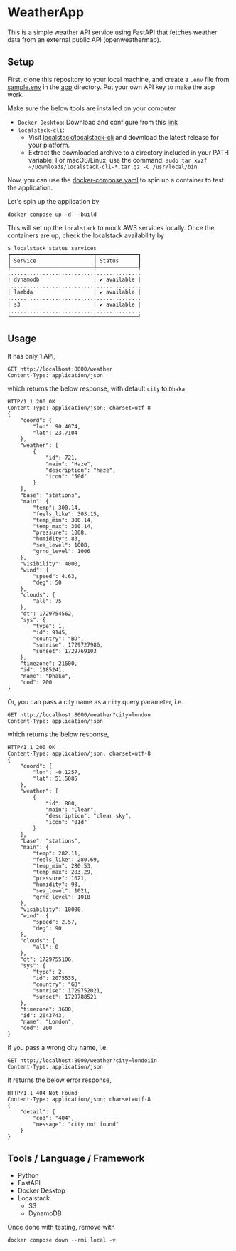 # WeatherApp

This is a simple weather API service using FastAPI that fetches weather
data from an external public API (openweathermap).

## Setup

First, clone this repository to your local machine, and create a `.env` file
from [sample.env](./app/sample.env) in the [app](./app) directory. Put your
own API key to make the app work.

Make sure the below tools are installed on your computer

* `Docker Desktop`: Download and configure from this [link](https://docs.docker.com/get-started/get-docker/)
* `localstack-cli`:
    * Visit [localstack/localstack-cli](https://github.com/localstack/localstack-cli/releases/latest) and download the
      latest release for your platform.
    * Extract the downloaded archive to a directory included in your PATH variable: For macOS/Linux, use the command:
      `sudo tar xvzf ~/Downloads/localstack-cli-*.tar.gz -C /usr/local/bin`

Now, you can use the [docker-compose.yaml](./docker-compose.yaml) to spin up a
container to test the application.

Let's spin up the application by

```
docker compose up -d --build
```

This will set up the `localstack` to mock AWS services locally. Once the
containers are up, check the localstack availability by

```
$ localstack status services
┏━━━━━━━━━━━━━━━━━━━━━━━━━━┳━━━━━━━━━━━━━┓
┃ Service                  ┃ Status      ┃
┡━━━━━━━━━━━━━━━━━━━━━━━━━━╇━━━━━━━━━━━━━┩
..........................................
│ dynamodb                 │ ✔ available │
..........................................
│ lambda                   │ ✔ available │
..........................................
│ s3                       │ ✔ available │
..........................................
└──────────────────────────┴─────────────┘

```

## Usage

It has only 1 API,

```
GET http://localhost:8000/weather
Content-Type: application/json
```

which returns the below response, with default `city` to `Dhaka`

```
HTTP/1.1 200 OK
Content-Type: application/json; charset=utf-8
{
    "coord": {
        "lon": 90.4074,
        "lat": 23.7104
    },
    "weather": [
        {
            "id": 721,
            "main": "Haze",
            "description": "haze",
            "icon": "50d"
        }
    ],
    "base": "stations",
    "main": {
        "temp": 300.14,
        "feels_like": 303.15,
        "temp_min": 300.14,
        "temp_max": 300.14,
        "pressure": 1008,
        "humidity": 83,
        "sea_level": 1008,
        "grnd_level": 1006
    },
    "visibility": 4000,
    "wind": {
        "speed": 4.63,
        "deg": 50
    },
    "clouds": {
        "all": 75
    },
    "dt": 1729754562,
    "sys": {
        "type": 1,
        "id": 9145,
        "country": "BD",
        "sunrise": 1729727986,
        "sunset": 1729769103
    },
    "timezone": 21600,
    "id": 1185241,
    "name": "Dhaka",
    "cod": 200
}
```

Or, you can pass a city name as a `city` query parameter, i.e.

```
GET http://localhost:8000/weather?city=london
Content-Type: application/json
```

which returns the below response,

```
HTTP/1.1 200 OK
Content-Type: application/json; charset=utf-8
{
    "coord": {
        "lon": -0.1257,
        "lat": 51.5085
    },
    "weather": [
        {
            "id": 800,
            "main": "Clear",
            "description": "clear sky",
            "icon": "01d"
        }
    ],
    "base": "stations",
    "main": {
        "temp": 282.11,
        "feels_like": 280.69,
        "temp_min": 280.53,
        "temp_max": 283.29,
        "pressure": 1021,
        "humidity": 93,
        "sea_level": 1021,
        "grnd_level": 1018
    },
    "visibility": 10000,
    "wind": {
        "speed": 2.57,
        "deg": 90
    },
    "clouds": {
        "all": 0
    },
    "dt": 1729755106,
    "sys": {
        "type": 2,
        "id": 2075535,
        "country": "GB",
        "sunrise": 1729752021,
        "sunset": 1729788521
    },
    "timezone": 3600,
    "id": 2643743,
    "name": "London",
    "cod": 200
}
```

If you pass a wrong city name, i.e.

```
GET http://localhost:8000/weather?city=londoiin
Content-Type: application/json
```

It returns the below error response,

```
HTTP/1.1 404 Not Found
Content-Type: application/json; charset=utf-8
{
    "detail": {
        "cod": "404",
        "message": "city not found"
    }
}
```

## Tools / Language / Framework
* Python
* FastAPI
* Docker Desktop
* Localstack
  * S3
  * DynamoDB

Once done with testing, remove with

```
docker compose down --rmi local -v
```
